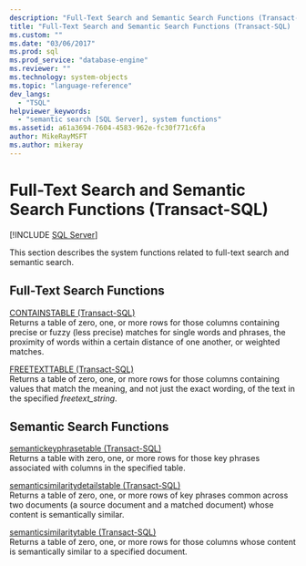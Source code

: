 ```yaml
---
description: "Full-Text Search and Semantic Search Functions (Transact-SQL)"
title: "Full-Text Search and Semantic Search Functions (Transact-SQL) | Microsoft Docs"
ms.custom: ""
ms.date: "03/06/2017"
ms.prod: sql
ms.prod_service: "database-engine"
ms.reviewer: ""
ms.technology: system-objects
ms.topic: "language-reference"
dev_langs: 
  - "TSQL"
helpviewer_keywords: 
  - "semantic search [SQL Server], system functions"
ms.assetid: a61a3694-7604-4583-962e-fc30f771c6fa
author: MikeRayMSFT
ms.author: mikeray
---
```

# Full-Text Search and Semantic Search Functions (Transact-SQL)
[!INCLUDE [SQL Server](../../includes/applies-to-version/sqlserver.md)]

  This section describes the system functions related to full-text search and semantic search.  
  
## Full-Text Search Functions  
 [CONTAINSTABLE &#40;Transact-SQL&#41;](../../relational-databases/system-functions/containstable-transact-sql.md)  
 Returns a table of zero, one, or more rows for those columns containing precise or fuzzy (less precise) matches for single words and phrases, the proximity of words within a certain distance of one another, or weighted matches.  
  
 [FREETEXTTABLE &#40;Transact-SQL&#41;](../../relational-databases/system-functions/freetexttable-transact-sql.md)  
 Returns a table of zero, one, or more rows for those columns containing values that match the meaning, and not just the exact wording, of the text in the specified *freetext_string*.  
  
## Semantic Search Functions  
 [semantickeyphrasetable &#40;Transact-SQL&#41;](../../relational-databases/system-functions/semantickeyphrasetable-transact-sql.md)  
 Returns a table with zero, one, or more rows for those key phrases associated with columns in the specified table.  
  
 [semanticsimilaritydetailstable &#40;Transact-SQL&#41;](../../relational-databases/system-functions/semanticsimilaritydetailstable-transact-sql.md)  
 Returns a table of zero, one, or more rows of key phrases common across two documents (a source document and a matched document) whose content is semantically similar.  
  
 [semanticsimilaritytable &#40;Transact-SQL&#41;](../../relational-databases/system-functions/semanticsimilaritytable-transact-sql.md)  
 Returns a table of zero, one, or more rows for those columns whose content is semantically similar to a specified document.  
  
  
